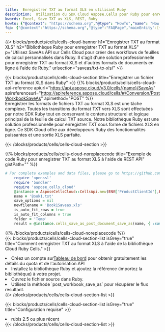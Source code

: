 ```yaml
---
title:  Enregistrer TXT au format XLS en utilisant Ruby
description:  Utilisation du SDK Cloud Aspose.Cells pour Ruby pour enregistrer le fichier au format TXT au format XLS.
kwords: Excel, Save TXT as XLS, REST, Ruby
howto: {"@context": "https://schema.org","@type": "HowTo","name": "How to save TXT as XLS using the Cells Cloud Ruby library.","description": "How to save TXT as XLS using the Cells Cloud Ruby library.","image": {"@type": "ImageObject"},"url": "/ruby/saveas/txt-to-xls/","step": [{ "@type": "HowToStep","name": "How to save TXT as XLS using the Cells Cloud Ruby library. step 1", "image": {"@type": "ImageObject",},"url": "/ruby/saveas/txt-to-xls/","text": "Register an account at <a href='https://dashboard.aspose.cloud/'>Dashboard</a> to get free API quota & authorization details",},{ "@type": "HowToStep","name": "How to save TXT as XLS using the Cells Cloud Ruby library. step 1", "image": {"@type": "ImageObject",},"url": "/ruby/saveas/txt-to-xls/","text": "Install Ruby library and add the reference (import the library) to your project.",},{ "@type": "HowToStep","name": "How to save TXT as XLS using the Cells Cloud Ruby library. step 1", "image": {"@type": "ImageObject",},"url": "/ruby/saveas/txt-to-xls/","text": "Open the source file in Ruby.",},{ "@type": "HowToStep","name": "How to save TXT as XLS using the Cells Cloud Ruby library. step 1", "image": {"@type": "ImageObject",},"url": "/ruby/saveas/txt-to-xls/","text": "Use the `post_workbook_save_as` method to retrieve the resulting stream.",}, ],"supply": {"@type": "HowToSupply","name": "document"},"tool": [{"@type": "HowToTool","name": "RubyMine, Visual Studio Code, Aptana Studio, NetBeans"},{"@type": "HowToTool","name": "Aspose Cells"}],"totalTime": "PT6M"}
fqa: {"@context":"https://schema.org","@type":"FAQPage","mainEntity":[{"@type":"Question","name":"Why save file as other formats file in C# using REST API?","acceptedAnswer":{"@type":"Answer","text":"Documents are encoded in many ways, and some files may be incompatible with the software you use. To open and read such files, just save them as appropriate file formats.<br/><ol><li>Install .NET SDK and add the reference (import the library) to your project.</li><li>Open the source file in C# using REST API.</li><li>Call the PostWorkbookSaveAsRequest() method, passing an output filename with required extension.</li><li>Get the result of save as a separate file.</li></ol>"}},{"@type":"Question","name":"What file formats can I save as with your C# library?","acceptedAnswer":{"@type":"Answer","text":"We support a variety of file formats for conversion using .NET library, including XLSX, Excel, xls , PDF, CSV, HTML, Markdown, XML, PNG, JPG, TIFF, Json, TXT and many more."}},{"@type":"Question","name":"What is the maximum allowed file size for conversion using this .NET library?","acceptedAnswer":{"@type":"Answer","text":"There are no file size limits for format conversions using .NET library."}}]}
---
```

{{< blocks/products/cells/cells-cloud-banner h1="Enregistrer TXT au format XLS" h2="Bibliothèque Ruby pour enregistrer TXT au format XLS" p="Utilisez SaveAs API sur Cells Cloud pour créer des workflows de feuilles de calcul personnalisés dans Ruby. Il s\'agit d\'une solution professionnelle pour enregistrer TXT au format XLS et d\'autres formats de documents en ligne à l\'aide de Ruby." urlsection="saveas/txt-to-xls/" >}}

{{< blocks/products/cells/cells-cloud-section title="Enregistrer un fichier TXT au format XLS dans Ruby" >}}
{{% blocks/products/cells/cells-cloud-api-reference apiurl="https://api.aspose.cloud/v3.0/cells/{name}/SaveAs" apireferenceurl="https://apireference.aspose.cloud/cells/#/Conversion/PostWorkbookSaveAs" apimethod="POST" %}}
<br/>
Enregistrer les formats de fichiers TXT au format XLS est une tâche complexe. Toutes les transitions du format TXT vers XLS sont effectuées par notre SDK Ruby tout en conservant le contenu structurel et logique principal de la feuille de calcul TXT source. Notre bibliothèque Ruby est une solution professionnelle pour enregistrer TXT sous forme de fichiers XLS en ligne. Ce SDK Cloud offre aux développeurs Ruby des fonctionnalités puissantes et une sortie XLS parfaite.

{{< /blocks/products/cells/cells-cloud-section >}}

{{% blocks/products/cells/cells-cloud-noreplacecode title="Exemple de code Ruby pour enregistrer TXT au format XLS à l\'aide de REST API" gistPath="" %}}
  
```ruby
# For complete examples and data files, please go to https://github.com/aspose-cells-cloud/aspose-cells-cloud-ruby/
    require 'openssl'
    require 'bundler'
    require 'aspose_cells_cloud'
    @instance = AsposeCellsCloud::CellsApi.new(ENV['ProductClientId'],ENV['ProductClientSecret'])
    name = 'Book1.txt'
    save_options = nil
    newfilename = 'Book1Saveas.xls'
    is_auto_fit_rows = true
    is_auto_fit_columns = true
    folder = 'Temp'
    result = @instance.cells_save_as_post_document_save_as(name, { :save_options=>save_options, :newfilename=>(folder+"/"+newfilename), :is_auto_fit_rows=>is_auto_fit_rows, :is_auto_fit_columns=>is_auto_fit_columns, :folder=>folder})
```
  
{{% /blocks/products/cells/cells-cloud-noreplacecode %}}
<br/>
{{< blocks/products/cells/cells-cloud-section-list isGrey="true" title="Comment enregistrer TXT au format XLS à l\'aide de la bibliothèque Cloud Ruby Cells." >}}
<li> Créez un compte sur<a href="https://dashboard.aspose.cloud/">Tableau de bord</a> pour obtenir gratuitement les détails du quota et de l'autorisation API</li>
<li>Installez la bibliothèque Ruby et ajoutez la référence (importez la bibliothèque) à votre projet.</li>
<li>Ouvrez le fichier source dans Ruby.</li>
<li>Utilisez la méthode `post_workbook_save_as` pour récupérer le flux résultant.</li>
{{< /blocks/products/cells/cells-cloud-section-list >}}

{{< blocks/products/cells/cells-cloud-section-list isGrey="true" title="Configuration requise" >}}
<li>rubis 2.5 ou plus récent</li>
{{< /blocks/products/cells/cells-cloud-section-list >}}
